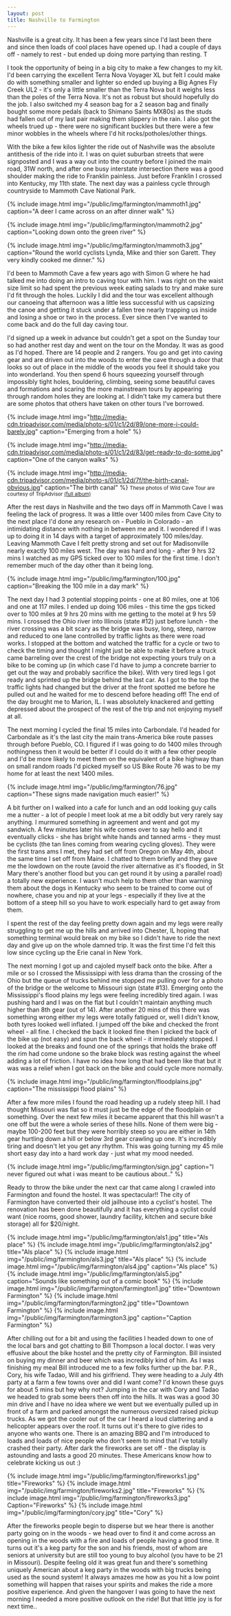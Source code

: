 ```yaml
---
layout: post
title: Nashville to Farmington
---
```

Nashville is a great city. It has been a few years since I'd last been there and since then loads of cool places have opened up. I had a couple of days off - namely to rest - but ended up doing more partying than resting. T

I took the opportunity of being in a big city to make a few changes to my kit. I'd been carrying the excellent Terra Nova Voyager XL but felt I could make do with something smaller and lighter so ended up buying a Big Agnes Fly Creek UL2 - it's only a little smaller than the Terra Nova but it weighs less than the poles of the Terra Nova. It's not as robust but should hopefully do the job. I also switched my 4 season bag for a 2 season bag and finally bought some more pedals (back to Shimano Saints MX80s) as the studs had fallen out of my last pair making them slippery in the rain. I also got the wheels trued up - there were no significant buckles but there were a few minor wobbles in the wheels where I'd hit rocks/potholes/other things.

With the bike a few kilos lighter the ride out of Nashville was the absolute antithesis of the ride into it. I was on quiet suburban streets that were signposted and I was a way out into the country before I joined the main road, 31W north, and after one busy interstate intersection there was a good shoulder making the ride to Franklin painless. Just before Franklin I crossed into Kentucky, my 11th state. The next day was a painless cycle through countryside to Mammoth Cave National Park.

{% include image.html img="/public/img/farmington/mammoth1.jpg" caption="A deer I came across on an after dinner walk" %}

{% include image.html img="/public/img/farmington/mammoth2.jpg" caption="Looking down onto the green river" %}

{% include image.html img="/public/img/farmington/mammoth3.jpg" caption="Round the world cyclists Lynda, Mike and thier son Garett. They very kindly cooked me dinner." %}

I'd been to Mammoth Cave a few years ago with Simon G where he had talked me into doing an intro to caving tour with him.  I was right on the waist size limit so had spent the previous week eating salads to try and make sure I'd fit through the holes. Luckily I did and the tour was excellent although our canoeing that afternoon was a little less successful with us capsizing the canoe and getting it stuck under a fallen tree nearly trapping us inside and losing a shoe or two in the process.  Ever since then I've wanted to come back and do the full day caving tour.

I'd signed up a week in advance but couldn't get a spot on the Sunday tour so had another rest day and went on the tour on the Monday. It was as good as I'd hoped. There are 14 people and 2 rangers. You go and get into caving gear and are driven out into the woods to enter the cave through a door that looks so out of place in the middle of the woods you feel it should take you into wonderland. You then spend 6 hours squeezing yourself through impossibly tight holes, bouldering, climbing, seeing some beautiful caves and formations and scaring the more mainstream tours by appearing through random holes they are looking at. I didn't take my camera but there are some photos that others have taken on other tours I've borrowed.


{% include image.html img="http://media-cdn.tripadvisor.com/media/photo-s/01/c1/2d/89/one-more-i-could-barely.jpg" caption="Emerging from a hole" %}

{% include image.html img="http://media-cdn.tripadvisor.com/media/photo-s/01/c1/2d/83/get-ready-to-do-some.jpg" caption="One of the canyon walks" %}

{% include image.html img="http://media-cdn.tripadvisor.com/media/photo-s/01/c1/2d/7f/the-birth-canal-obvious.jpg" caption="The birth canal" %}
<small>These photos of Wild Cave Tour are courtesy of TripAdvisor <a href="http://www.tripadvisor.com/LocationPhotoDirectLink-g143043-d522141-i49976684-Wild_Cave_Tour-Mammoth_Cave_National_Park_Kentucky.html">(full album)</a> </small>

After the rest days in Nashville and the two days off in Mammoth Cave I was feeling the lack of progress. It was a little over 1400 miles from Cave City to the next place I'd done any research on - Pueblo in Colorado - an intimidating distance with nothing in between me and it. I wondered if I was up to doing it in 14 days with a target of approximately 100 miles/day. Leaving Mammoth Cave I felt pretty strong and set out for Madisonville nearly exactly 100 miles west. The day was hard and long - after 9 hrs 32 mins I watched as my GPS ticked over to 100 miles for the first time. I don't remember much of the day other than it being long.

{% include image.html img="/public/img/farmington/100.jpg" caption="Breaking the 100 mile in a day mark" %}

The next day I had 3 potential stopping points - one at 80 miles, one at 106 and one at 117 miles. I ended up doing 106 miles - this time the gps ticked over to 100 miles at 9 hrs 20 mins with me getting to the motel at 9 hrs 59 mins. I crossed the Ohio river into Illinois (state #12) just before lunch - the river crossing was a bit scary as the bridge was busy, long, steep, narrow and reduced to one lane controlled by traffic lights as there were road works. I stopped at the bottom and watched the traffic for a cycle or two to check the timing and thought I might just be able to make it before a truck came barreling over the crest of the bridge not expecting yours truly on a bike to be coming up (in which case I'd have to jump a concrete barrier to get out the way and probably sacrifice the bike). With very tired legs I got ready and sprinted up the bridge behind the last car. As I got to the top the traffic lights had changed but the driver at the front spotted me before he pulled out and he waited for me to descend before heading off! The end of the day brought me to Marion, IL. I was absolutely knackered and getting depressed about the prospect of the rest of the trip and not enjoying myself at all.

The next morning I cycled the final 15 miles into Carbondale. I'd headed for Carbondale as it's the last city the main trans-America bike route passes through before Pueblo, CO. I figured if I was going to do 1400 miles through nothingness then it would be better if I could do it with a few other people and I'd be more likely to meet them on the equivalent of a bike highway than on small random roads I'd picked myself so US Bike Route 76 was to be my home for at least the next 1400 miles.

{% include image.html img="/public/img/farmington/76.jpg" caption="These signs made navigation much easier!" %}

A bit further on I walked into a cafe for lunch and an odd looking guy calls me a nutter - a lot of people I meet look at me a bit oddly but very rarely say anything. I murmured something in agreement and went and got my sandwich. A few minutes later his wife comes over to say hello and it eventually clicks - she has bright white hands and tanned arms - they must be cyclists (the tan lines coming from wearing cycling gloves). They were the first trans ams I met, they had set off from Oregon on May 4th, about the same time I set off from Maine. I chatted to them briefly and they gave me the lowdown on the route (avoid the river alternative as it's flooded, in St Mary there's another flood but you can get round it by using a parallel road) a totally new experience. I wasn't much help to them other than warning them about the dogs in Kentucky who seem to be trained to come out of nowhere, chase you and nip at your legs - especially if they live at the bottom of a steep hill so you have to work especially hard to get away from them.

I spent the rest of the day feeling pretty down again and my legs were really struggling to get me up the hills and arrived into Chester, IL hoping that something terminal would break on my bike so I didn't have to ride the next day and give up on the whole damned trip. It was the first time I'd felt this low since cycling up the Erie canal in New York. 

The next morning I got up and cajoled myself back onto the bike. After a mile or so I crossed the Mississippi with less drama than the crossing of the Ohio but the queue of trucks behind me stopped me pulling over for a photo of the bridge or the welcome to Missouri sign (state #13). Emerging onto the Mississippi's flood plains my legs were feeling incredibly tired again. I was pushing hard and I was on the flat but I couldn't maintain anything much higher than 8th gear (out of 14). After another 20 mins of this there was something wrong either my legs were totally fatigued or, well I didn't know, both tyres looked well inflated. I jumped off the bike and checked the front wheel - all fine. I checked the back it looked fine then I picked the back of the bike up (not easy) and spun the back wheel - it immediately stopped. I looked at the breaks and found one of the springs that holds the brake off the rim had come undone so the brake block was resting against the wheel adding a lot of friction. I have no idea how long that had been like that but it was was a relief when I got back on the bike and could cycle more normally. 

{% include image.html img="/public/img/farmington/floodplains.jpg" caption="The mississippi flood plains" %}

After a few more miles I found the road heading up a rudely steep hill. I had thought Missouri was flat so it must just be the edge of the floodplain or something. Over the next few miles it became apparent that this hill wasn't a one off but the were a whole series of these hills. None of them were big - maybe 100-200 feet but they were horribly steep so you are either in 14th gear hurtling down a hill or below 3rd gear crawling up one. It's incredibly tiring and doesn't let you get any rhythm. This was going turning my 45 mile short easy day into a hard work day - just what my mood needed. 

{% include image.html img="/public/img/farmington/sign.jpg" caption="I never figured out what i was meant to be cautious about.." %}

Ready to throw the bike under the next car that came along I crawled into Farmington and found the hostel. It was spectacular!! The city of Farmington have converted their old jailhouse into a cyclist's hostel. The renovation has been done beautifully and it has everything a cyclist could want (nice rooms, good shower, laundry facility, kitchen and secure bike storage) all for $20/night. 

{% include image.html img="/public/img/farmington/als1.jpg" title="Als place" %}
{% include image.html img="/public/img/farmington/als2.jpg" title="Als place" %}
{% include image.html img="/public/img/farmington/als3.jpg" title="Als place" %}
{% include image.html img="/public/img/farmington/als4.jpg" caption="Als place" %}
{% include image.html img="/public/img/farmington/als5.jpg" caption="Sounds like something out of a comic book" %}
{% include image.html img="/public/img/farmington/farmington1.jpg" title="Downtown Farmington" %}
{% include image.html img="/public/img/farmington/farmington2.jpg" title="Downtown Farmington" %}
{% include image.html img="/public/img/farmington/farmington3.jpg" caption="Caption Farmington" %}

After chilling out for a bit and using the facilities I headed down to one of the local bars and got chatting to Bill Thompson a local doctor. I was very effusive about the bike hostel and the pretty city of Farmington. Bill insisted on buying my dinner and beer which was incredibly kind of him. As I was finishing my meal Bill introduced me to a few folks further up the bar. P.R., Cory, his wife Tadao, Will and his girlfriend. They were heading to a July 4th party at a farm a few towns over and did I want come? I'd known these guys for about 5 mins but hey why not? Jumping in the car with Cory and Tadao we headed to grab some beers then off into the hills. It was was a good 30 min drive and I have no idea where we went but we eventually pulled up in front of a farm and parked amongst the numerous oversized raised pickup trucks. As we got the cooler out of the car I heard a loud clattering and a helicopter appears over the roof. It turns out it's there to give rides to anyone who wants one. There is an amazing BBQ and I'm introduced to loads and loads of nice people who don't seem to mind that I've totally crashed their party. After dark the fireworks are set off - the display is astounding and lasts a good 20 minutes. These Americans know how to celebrate kicking us out :) 

{% include image.html img="/public/img/farmington/fireworks1.jpg" title="Fireworks" %}
{% include image.html img="/public/img/farmington/fireworks2.jpg" title="Fireworks" %}
{% include image.html img="/public/img/farmington/fireworks3.jpg" Caption="Fireworks" %}
{% include image.html img="/public/img/farmington/cory.jpg" title="Cory" %}

After the fireworks people begin to disperse but we hear there is another party going on in the woods - we head over to find it and come across an opening in the woods with a fire and loads of people having a good time. It turns out it's a keg party for the son and his friends, most of whom are seniors at university but are still too young to buy alcohol (you have to be 21 in Missouri). Despite feeling old it was great fun and there's something uniquely American about a keg party in the woods with big trucks being used as the sound system! It always amazes me how as you hit a low point something will happen that raises your spirits and makes the ride a more positive experience. And given the hangover I was going to have the next morning I needed a more positive outlook on the ride! But that little joy is for next time..